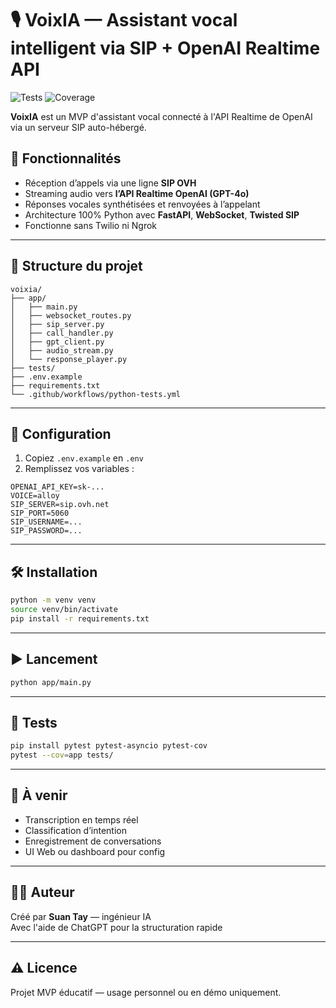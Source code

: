 # 🎙️ VoixIA — Assistant vocal intelligent via SIP + OpenAI Realtime API

![Tests](https://github.com/suaniafluence/voixia/actions/workflows/python-tests.yml/badge.svg)
![Coverage](https://img.shields.io/badge/coverage-100%25-brightgreen)

**VoixIA** est un MVP d'assistant vocal connecté à l'API Realtime de OpenAI via un serveur SIP auto-hébergé.

## 🚀 Fonctionnalités

- Réception d’appels via une ligne **SIP OVH**
- Streaming audio vers **l’API Realtime OpenAI (GPT-4o)**
- Réponses vocales synthétisées et renvoyées à l’appelant
- Architecture 100% Python avec **FastAPI**, **WebSocket**, **Twisted SIP**
- Fonctionne sans Twilio ni Ngrok

---

## 📁 Structure du projet

```
voixia/
├── app/
│   ├── main.py
│   ├── websocket_routes.py
│   ├── sip_server.py
│   ├── call_handler.py
│   ├── gpt_client.py
│   ├── audio_stream.py
│   └── response_player.py
├── tests/
├── .env.example
├── requirements.txt
└── .github/workflows/python-tests.yml
```

---

## 🔐 Configuration

1. Copiez `.env.example` en `.env`
2. Remplissez vos variables :

```env
OPENAI_API_KEY=sk-...
VOICE=alloy
SIP_SERVER=sip.ovh.net
SIP_PORT=5060
SIP_USERNAME=...
SIP_PASSWORD=...
```

---

## 🛠️ Installation

```bash
python -m venv venv
source venv/bin/activate
pip install -r requirements.txt
```

---

## ▶️ Lancement

```bash
python app/main.py
```

---

## 🧪 Tests

```bash
pip install pytest pytest-asyncio pytest-cov
pytest --cov=app tests/
```

---

## 🧠 À venir

- Transcription en temps réel
- Classification d’intention
- Enregistrement de conversations
- UI Web ou dashboard pour config

---

## 🧑‍💻 Auteur

Créé par **Suan Tay** — ingénieur IA  
Avec l'aide de ChatGPT pour la structuration rapide

---

## ⚠️ Licence

Projet MVP éducatif — usage personnel ou en démo uniquement.